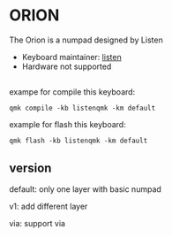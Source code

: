# ORION
The Orion is a numpad designed by Listen

* Keyboard maintainer: [listen](https://github.com/ListenOne1)
* Hardware not supported
## 

exampe for compile this keyboard:

    qmk compile -kb listenqmk -km default

example for flash this keyboard:

    qmk flash -kb listenqmk -km default

## version

default: only one layer with basic numpad

v1: add different layer

via: support via 